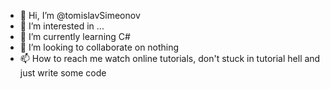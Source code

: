 - 👋 Hi, I’m @tomislavSimeonov
- 👀 I’m interested in ...
- 🌱 I’m currently learning C#
- 💞️ I’m looking to collaborate on nothing
- 📫 How to reach me watch online tutorials, don't stuck in tutorial hell and just write some code

<!---
tomislavSimeonov/tomislavSimeonov is a ✨ special ✨ repository because its `README.md` (this file) appears on your GitHub profile.
You can click the Preview link to take a look at your changes.
--->
